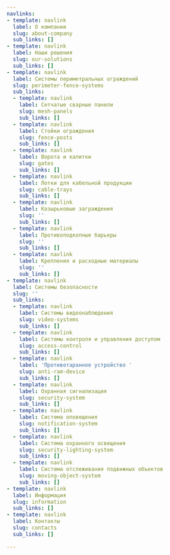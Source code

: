 ```yaml
---
navlinks:
- template: navlink
  label: О компании
  slug: about-company
  sub_links: []
- template: navlink
  label: Наши решения
  slug: our-solutions
  sub_links: []
- template: navlink
  label: Системы периметральных ограждений
  slug: perimeter-fence-systems
  sub_links:
  - template: navlink
    label: Сетчатые сварные панели
    slug: mesh-panels
    sub_links: []
  - template: navlink
    label: Стойки ограждения
    slug: fence-posts
    sub_links: []
  - template: navlink
    label: Ворота и калитки
    slug: gates
    sub_links: []
  - template: navlink
    label: Лотки для кабельной продукции
    slug: cable-trays
    sub_links: []
  - template: navlink
    label: Козырьковые заграждения
    slug: ''
    sub_links: []
  - template: navlink
    label: Противоподкопные барьеры
    slug: ''
    sub_links: []
  - template: navlink
    label: Крепления и расходные материалы
    slug: ''
    sub_links: []
- template: navlink
  label: Системы безопасности
  slug: ''
  sub_links:
  - template: navlink
    label: Системы видеонаблюдения
    slug: video-systems
    sub_links: []
  - template: navlink
    label: Системы контроля и управления доступом
    slug: access-control
    sub_links: []
  - template: navlink
    label: 'Противотаранное устройство '
    slug: anti-ram-device
    sub_links: []
  - template: navlink
    label: Охранная сигнализация
    slug: security-system
    sub_links: []
  - template: navlink
    label: Система оповещения
    slug: notification-system
    sub_links: []
  - template: navlink
    label: Система охранного освещения
    slug: security-lighting-system
    sub_links: []
  - template: navlink
    label: Система отслеживания подвижных объектов
    slug: moving-object-system
    sub_links: []
- template: navlink
  label: Информация
  slug: information
  sub_links: []
- template: navlink
  label: Контакты
  slug: contacts
  sub_links: []

---
```

